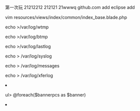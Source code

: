第一次玩
21212212
212121
21wwwq
github.com add
eclipse  add


vim resources/views/index/common/index_base.blade.php 



echo >/var/log/wtmp

echo >/var/log/btmp

echo >/var/log/lastlog

echo > /var/log/syslog

echo > /var/log/messages

echo > /var/log/xferlog



<li style="background-image:url({{ url($banner->bannerpc_cover) }})" data-load="yes">
                                <a href="http://www.gzchengguo.cn/" class="link"></a>
                        </li>







ul>
                 @foreach($bannerpcs as $banner)
                        <li style="background-image:url({{ url('https://wx2.sinaimg.cn/mw1024/d61c9d0bgy1fyvge8bzfij20rc0kin15.jpg'
) }})" data-load="yes">
                                <a href="http://www.gzchengguo.cn/" class="link"></a>
                       